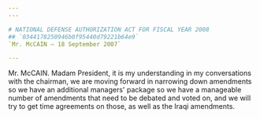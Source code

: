 ```yaml
---
---

# NATIONAL DEFENSE AUTHORIZATION ACT FOR FISCAL YEAR 2008
## `0344178250946b0f95440d79221b64e9`
`Mr. McCAIN — 18 September 2007`

---
```



Mr. McCAIN. Madam President, it is my understanding in my 
conversations with the chairman, we are moving forward in narrowing 
down amendments so we have an additional managers' package so we have a 
manageable number of amendments that need to be debated and voted on, 
and we will try to get time agreements on those, as well as the Iraqi 
amendments.